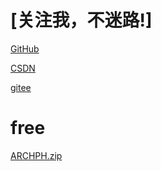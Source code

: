 # [关注我，不迷路!]
  [GitHub](https://github.com/ACodeHX)
  
  [CSDN](https://blog.csdn.net/White_shy?spm=1000.2115.3001.5343)
  
  [gitee](https://gitee.com/ACodeHX)
  
# free  

[ARCHPH.zip](https://github.com/ACodeHX/free/files/10964737/HA_Advanced.Archive.Password.Recovery.4.54.zip)
